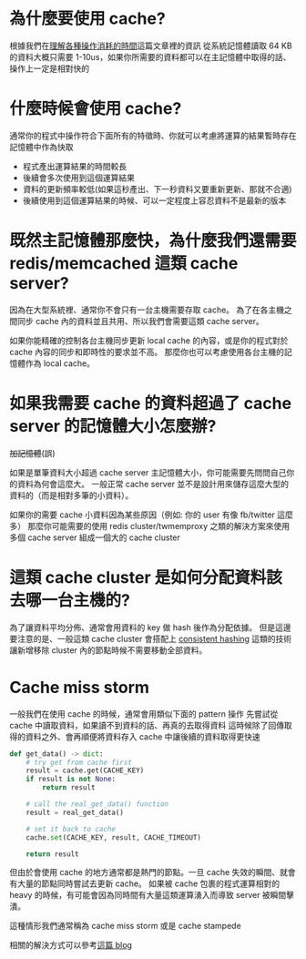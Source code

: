 # 為什麼要使用 cache?

根據我們在[理解各種操作消耗的時間](optimization/operation-costs.md)這篇文章裡的資訊
從系統記憶體讀取 64 KB 的資料大概只需要 1-10us，如果你所需要的資料都可以在主記憶體中取得的話、操作上一定是相對快的

# 什麼時候會使用 cache?

通常你的程式中操作符合下面所有的特徵時、你就可以考慮將運算的結果暫時存在記憶體中作為快取

* 程式產出運算結果的時間較長
* 後續會多次使用到這個運算結果
* 資料的更新頻率較低(如果這秒產出、下一秒資料又要重新更新、那就不合適)
* 後續使用到這個運算結果的時候、可以一定程度上容忍資料不是最新的版本

# 既然主記憶體那麼快，為什麼我們還需要 redis/memcached 這類 cache server?

因為在大型系統裡、通常你不會只有一台主機需要存取 cache。
為了在各主機之間同步 cache 內的資料並且共用、所以我們會需要這類 cache server。

如果你能精確的控制各台主機同步更新 local cache 的內容，或是你的程式對於 cache 內容的同步和即時性的要求並不高。
那麼你也可以考慮使用各台主機的記憶體作為 local cache。

# 如果我需要 cache 的資料超過了 cache server 的記憶體大小怎麼辦?

~~加記憶體~~(誤)

如果是單筆資料大小超過 cache server 主記憶體大小，你可能需要先問問自己你的資料為何會這麼大。
一般正常 cache server 並不是設計用來儲存這麼大型的資料的（而是相對多筆的小資料）。

如果你的需要 cache 小資料因為某些原因（例如: 你的 user 有像 fb/twitter 這麼多）
那麼你可能需要的使用 redis cluster/twmemproxy 之類的解決方案來使用多個 cache server 組成一個大的 cache cluster

# 這類 cache cluster 是如何分配資料該去哪一台主機的?

為了讓資料平均分佈、通常會用資料的 key 做 hash 後作為分配依據。
但是這邊要注意的是、一般這類 cache cluster 會搭配上 [consistent hashing](https://zh.wikipedia.org/wiki/%E4%B8%80%E8%87%B4%E5%93%88%E5%B8%8C) 這類的技術讓新增移除 cluster 內的節點時候不需要移動全部資料。

# Cache miss storm

一般我們在使用 cache 的時候，通常會用類似下面的 pattern 操作
先嘗試從 cache 中讀取資料，如果讀不到資料的話、再真的去取得資料
這時候除了回傳取得的資料之外、會再順便將資料存入 cache 中讓後續的資料取得更快速


```python
def get_data() -> dict:
    # try get from cache first
    result = cache.get(CACHE_KEY)
    if result is not None:
        return result

    # call the real_get_data() function
    result = real_get_data()

    # set it back to cache
    cache.set(CACHE_KEY, result, CACHE_TIMEOUT)

    return result
```

但由於會使用 cache 的地方通常都是熱門的節點。一旦 cache 失效的瞬間、就會有大量的節點同時嘗試去更新 cache。
如果被 cache 包裹的程式運算相對的 heavy 的時候，有可能會因為同時間有大量這類運算湧入而導致 server 被瞬間擊潰。

這種情形我們通常稱為 cache miss storm 或是 cache stampede

相關的解決方式可以參考[這篇 blog](https://www.percona.com/blog/2010/09/10/cache-miss-storm/)
